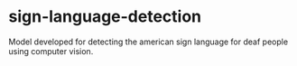 # sign-language-detection
Model developed for detecting the american sign language for deaf people using computer vision.
